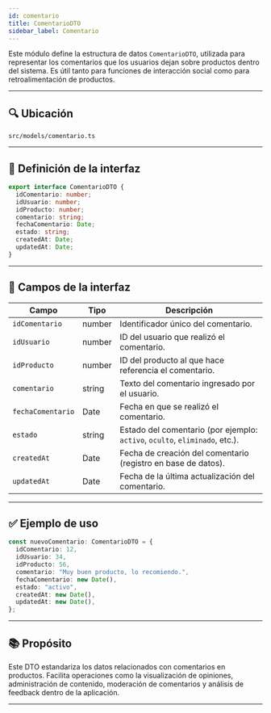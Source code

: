 ```yaml
---
id: comentario
title: ComentarioDTO
sidebar_label: Comentario
---
```


Este módulo define la estructura de datos `ComentarioDTO`, utilizada para representar los comentarios que los usuarios dejan sobre productos dentro del sistema. Es útil tanto para funciones de interacción social como para retroalimentación de productos.

---

## 🔍 Ubicación

`src/models/comentario.ts`

---

## 🧩 Definición de la interfaz

```ts
export interface ComentarioDTO {
  idComentario: number;
  idUsuario: number;
  idProducto: number;
  comentario: string;
  fechaComentario: Date;
  estado: string;
  createdAt: Date;
  updatedAt: Date;
}
````

---

## 🧾 Campos de la interfaz

| Campo             | Tipo   | Descripción                                                                 |
| ----------------- | ------ | --------------------------------------------------------------------------- |
| `idComentario`    | number | Identificador único del comentario.                                         |
| `idUsuario`       | number | ID del usuario que realizó el comentario.                                   |
| `idProducto`      | number | ID del producto al que hace referencia el comentario.                       |
| `comentario`      | string | Texto del comentario ingresado por el usuario.                              |
| `fechaComentario` | Date   | Fecha en que se realizó el comentario.                                      |
| `estado`          | string | Estado del comentario (por ejemplo: `activo`, `oculto`, `eliminado`, etc.). |
| `createdAt`       | Date   | Fecha de creación del comentario (registro en base de datos).               |
| `updatedAt`       | Date   | Fecha de la última actualización del comentario.                            |

---

## ✅ Ejemplo de uso

```ts
const nuevoComentario: ComentarioDTO = {
  idComentario: 12,
  idUsuario: 34,
  idProducto: 56,
  comentario: "Muy buen producto, lo recomiendo.",
  fechaComentario: new Date(),
  estado: "activo",
  createdAt: new Date(),
  updatedAt: new Date(),
};
```

---

## 📚 Propósito

Este DTO estandariza los datos relacionados con comentarios en productos. Facilita operaciones como la visualización de opiniones, administración de contenido, moderación de comentarios y análisis de feedback dentro de la aplicación.

---
